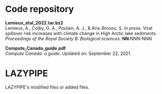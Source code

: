 Code repository
===============
**Lemieux_etal_2022.tar.bz2**<br/>
Lemieux, A., Colby, G. A., Poulain, A. J., & Aris-Brosou, S. *In press*. Viral spillover risk increases with climate change in High Arctic lake sediments. *Proceedings of the Royal Society B: Biological sciences*. **NN**:NNN-NNN

**Compute_Canada_guide.pdf**<br/>
*Compute Canada: a guide*. Updated on: September 22, 2021.

LAZYPIPE
===============

LAZYPIPE's modified files or added files.
